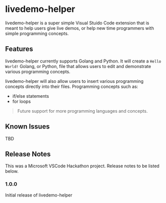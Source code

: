 # livedemo-helper

livedemo-helper is a super simple Visual Stuido Code extension that is meant to help users give live demos, or help new time programmers with simple programming concepts. 

## Features

livedemo-helper currently supports Golang and Python. It will create a `Hello World!` Golang, or Python, file that allows users to edit and demonstrate various programming concepts.

livedemo-helper will also allow users to insert various programming concepts directly into their files. Programming concepts such as:
- if/else statements
- for loops

> Future support for more programming languages and concepts.

## Known Issues

TBD

## Release Notes

This was a Microsoft VSCode Hackathon project. Release notes to be listed below.

### 1.0.0

Initial release of livedemo-helper
